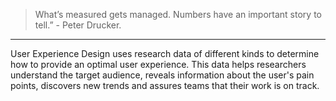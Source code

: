 > What’s measured gets managed. Numbers have an important story to tell.” \- Peter Drucker.
---

User Experience Design uses research data of different kinds to determine how to provide an optimal user experience. This data helps researchers understand the target audience, reveals information about the user's pain points, discovers new trends and assures teams that their work is on track.

